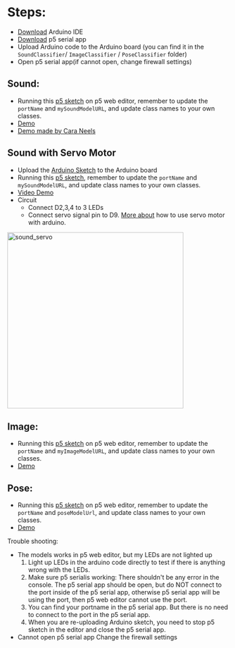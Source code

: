 # Steps:
- [Download](https://www.arduino.cc/en/main/software) Arduino IDE
- [Download](https://github.com/p5-serial/p5.serialcontrol/releases) p5 serial app
- Upload Arduino code to the Arduino board (you can find it in the `SoundClassifier`/ `ImageClassifier` / `PoseClassifier` folder)
- Open p5 serial app(if cannot open, change firewall settings)

## Sound:
- Running this [p5 sketch](https://editor.p5js.org/yining/sketches/eHYnYa5BR) on p5 web editor, remember to update the `portName` and `mySoundModelURL`, and update class names to your own classes.
- [Demo](https://youtu.be/7xPDbbHCjLw)
- [Demo made by Cara Neels](https://vimeo.com/363431151)

## Sound with Servo Motor
- Upload the [Arduino Sketch](https://github.com/yining1023/Machine-Learning-for-Physical-Computing/tree/master/Examples/TeachableMachineArduino/SoundClassifier_with_Servo/SoundClassifier_Servo) to the Arduino board
- Running this [p5 sketch](https://editor.p5js.org/yining/sketches/q8JEPDwK7), remember to update the `portName` and `mySoundModelURL`, and update class names to your own classes.
- [Video Demo](https://youtu.be/RnStPxTfEnU)
- Circuit
  - Connect D2,3,4 to 3 LEDs
  - Connect servo signal pin to D9. [More about](https://github.com/yining1023/Machine-Learning-for-Physical-Computing/tree/master/Examples/ServoMotor) how to use servo motor with arduino.
<img src="../../images/sound_servo.jpg" alt="sound_servo" width="400px">


## Image:
- Running this [p5 sketch](https://editor.p5js.org/yining/sketches/Ob8Zkf_FZ) on p5 web editor, remember to update the `portName` and `myImageModelURL`, and update class names to your own classes.
- [Demo](https://youtu.be/ZGafimlnLw8)

## Pose:
- Running this [p5 sketch](https://editor.p5js.org/yining/sketches/WqhmvWzoo) on p5 web editor, remember to update the `portName` and `poseModelUrl`, and update class names to your own classes.
- [Demo](https://youtu.be/2E0LpbdPjMs)

Trouble shooting:
- The models works in p5 web editor, but my LEDs are not lighted up
  1. Light up LEDs in the arduino code directly to test if there is anything wrong with the LEDs.
  2. Make sure p5 serialis working: There shouldn't be any error in the console. The p5 serial app should be open, but do NOT connect to the port inside of the p5 serial app, otherwise p5 serial app will be using the port, then p5 web editor cannot use the port.
  3. You can find your portname in the p5 serial app. But there is no need to connect to the port in the p5 serial app.
  4. When you are re-uploading Arduino sketch, you need to stop p5 sketch in the editor and close the p5 serial app.
- Cannot open p5 serial app
  Change the firewall settings
  
